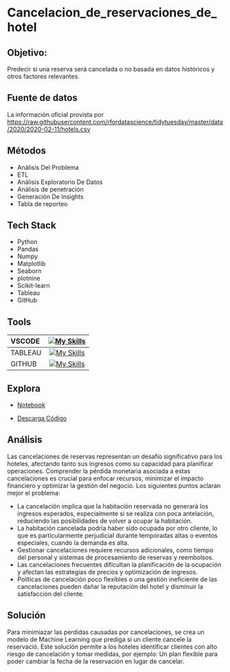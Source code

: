 # Cancelacion_de_reservaciones_de_hotel

## Objetivo:

Predecir si una reserva será cancelada o no basada en datos históricos y otros factores relevantes.

## Fuente de datos

La información oficial provista por https://raw.githubusercontent.com/rfordatascience/tidytuesday/master/data/2020/2020-02-11/hotels.csv

## Métodos
- Análisis Del Problema
- ETL 
- Análisis Exploratorio De Datos
- Análisis de penetración
- Generación De Insights
- Tabla de reporteo

## Tech Stack
- Python
- Pandas
- Numpy
- Matplotlib
- Seaborn
- plotnine
- Scikit-learn
- Tableau
- GitHub

## Tools

| VSCODE  | [![My Skills](https://img.icons8.com/?size=48&id=9OGIyU8hrxW5&format=png)](https://skillicons.dev)  | 
| :------------ |:---------------:| 
| TABLEAU |[![My Skills](https://img.icons8.com/?size=48&id=9Kvi1p1F0tUo&format=png)](https://skillicons.dev) | 
| GITHUB | [![My Skills](https://skillicons.dev/icons?i=git,github)](https://skillicons.dev)


## Explora
- [Notebook](https://deepnote.com/workspace/esmithe-6179-00a5df71-fb48-44a8-ba43-4410de40e4ac/project/MODELO-RESERVACIONES-CANCELADAS-5902584a-5bd2-4fde-b55c-e3c4d8034576/notebook/Notebook%201-a523de00f8c04b85853da74e2a26e00f)

- [Descarga Código](https://deepnote.com/workspace/esmithe-6179-00a5df71-fb48-44a8-ba43-4410de40e4ac/project/MODELO-RESERVACIONES-CANCELADAS-5902584a-5bd2-4fde-b55c-e3c4d8034576/notebook/Notebook%201-a523de00f8c04b85853da74e2a26e00f)

## Análisis

Las cancelaciones de reservas representan un desafío significativo para los hoteles, afectando tanto sus ingresos como su capacidad para planificar operaciones. Comprender la pérdida monetaria asociada a estas cancelaciones es crucial para enfocar recursos, minimizar el impacto financiero y optimizar la gestión del negocio. Los siguientes puntos aclaran mejor el problema:

- La cancelación implica que la habitación reservada no generará los ingresos esperados, especialmente si se realiza con poca antelación, reduciendo las posibilidades de volver a ocupar la habitación.
- La habitación cancelada podría haber sido ocupada por otro cliente, lo que es particularmente perjudicial durante temporadas altas o eventos especiales, cuando la demanda es alta.
- Gestionar cancelaciones requiere recursos adicionales, como tiempo del personal y sistemas de procesamiento de reservas y reembolsos.
- Las cancelaciones frecuentes dificultan la planificación de la ocupación y afectan las estrategias de precios y optimización de ingresos.
- Políticas de cancelación poco flexibles o una gestión ineficiente de las cancelaciones pueden dañar la reputación del hotel y disminuir la satisfacción del cliente.

## Solución

Para minimiazar las perdidas causadas por cancelaciones, se crea un modelo de Machine Learning que prediga si un cliente cancele la reservació. Este solución permite a los hoteles identificar clientes con alto riesgo de cancelación y tomar medidas, por ejemplo: Un plan flexible para poder cambiar la fecha de la reservación en lugar de cancelar. 

